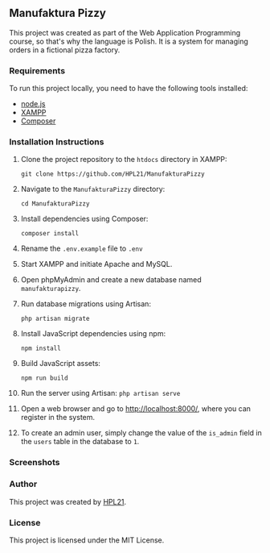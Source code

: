 Manufaktura Pizzy
-------------------

This project was created as part of the Web Application Programming course, so that's why the language is Polish. It is a system for managing orders in a fictional pizza factory.

### Requirements

To run this project locally, you need to have the following tools installed:

*   [node.js](https://nodejs.org/en)
*   [XAMPP](https://www.apachefriends.org/)
*   [Composer](https://getcomposer.org/)

### Installation Instructions

1.  Clone the project repository to the `htdocs` directory in XAMPP:
    ```
    git clone https://github.com/HPL21/ManufakturaPizzy
    ```
2.  Navigate to the `ManufakturaPizzy` directory:
    ```
    cd ManufakturaPizzy
    ```
3.  Install dependencies using Composer:
    ```
    composer install
    ```
4.  Rename the `.env.example` file to `.env`
    
5.  Start XAMPP and initiate Apache and MySQL.
    
6.  Open phpMyAdmin and create a new database named `manufakturapizzy`.
    
7.  Run database migrations using Artisan:
    ```
    php artisan migrate
    ```
8.  Install JavaScript dependencies using npm:
    ```
    npm install
    ```
9.  Build JavaScript assets:
    ```
    npm run build
    ```
10.  Run the server using Artisan:
    ```
    php artisan serve
    ```
11.  Open a web browser and go to [http://localhost:8000/](http://localhost:8000/), where you can register in the system.
    
12.  To create an admin user, simply change the value of the `is_admin` field in the `users` table in the database to `1`.
    
### Screenshots




### Author

This project was created by [HPL21](https://github.com/HPL21).

### License

This project is licensed under the MIT License.